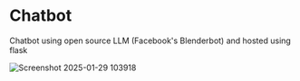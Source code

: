 # Chatbot
Chatbot using open source LLM (Facebook's Blenderbot) and hosted using flask

![Screenshot 2025-01-29 103918](https://github.com/user-attachments/assets/3b262492-f6cd-4ff9-b3b3-e8a67d9b78e7)
